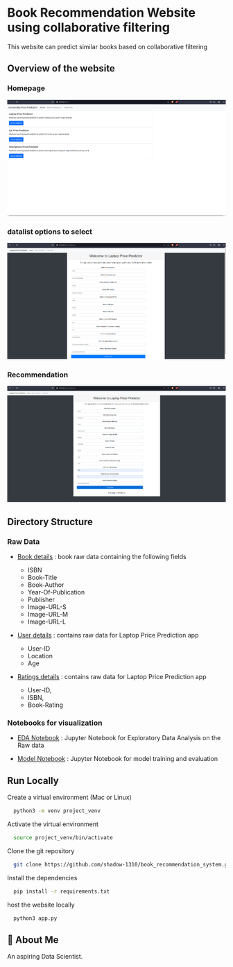 
# Book Recommendation Website using collaborative filtering

This website can predict similar books based on collaborative filtering


## Overview of the website

### Homepage

![home](https://github.com/shadow-1310/commodity-price-prediction/blob/main/README_images/home.png)

### datalist options to select 

![datalist](https://github.com/shadow-1310/commodity-price-prediction/blob/main/README_images/laptop_home.png)


### Recommendation

![recommendation](https://github.com/shadow-1310/commodity-price-prediction/blob/main/README_images/laptop_predict.png)


## Directory Structure

### Raw Data

- [Book details](https://github.com/shadow-1310/commodity-price-prediction/blob/main/car/notebooks/data/CAR%20DETAILS%20FROM%20CAR%20DEKHO.csv) :  book raw data containing the following fields
    - ISBN
    - Book-Title
    - Book-Author
    - Year-Of-Publication
    - Publisher
    - Image-URL-S
    - Image-URL-M
    - Image-URL-L

- [User details](https://github.com/shadow-1310/commodity-price-prediction/blob/main/laptop/notebooks/data/laptop_price.txt) :  contains raw data for Laptop Price Prediction app
    - User-ID
    - Location
    - Age

- [Ratings details](https://github.com/shadow-1310/commodity-price-prediction/blob/main/laptop/notebooks/data/laptop_price.txt) :  contains raw data for Laptop Price Prediction app
    - User-ID,
    - ISBN,
    - Book-Rating
### Notebooks for visualization

- [EDA Notebook](https://github.com/shadow-1310/commodity-price-prediction/blob/main/car/notebooks/CarDekho_predict_2.0.ipynb) :  Jupyter Notebook for Exploratory Data Analysis on the Raw data

- [Model Notebook](https://github.com/shadow-1310/commodity-price-prediction/blob/main/laptop/notebooks/price_predict_rTree.ipynb) :  Jupyter Notebook for model training and evaluation 


## Run Locally

Create a virtual environment (Mac or Linux)

```bash
  python3 -m venv project_venv
```

Activate the virtual environment

```bash
  source project_venv/bin/activate
```

Clone the git repository

```bash
  git clone https://github.com/shadow-1310/book_recommendation_system.git
```

Install the dependencies

```bash
  pip install -r requirements.txt
```

host the website locally

```bash
  python3 app.py 
```
## 🚀 About Me
An aspiring Data Scientist.
